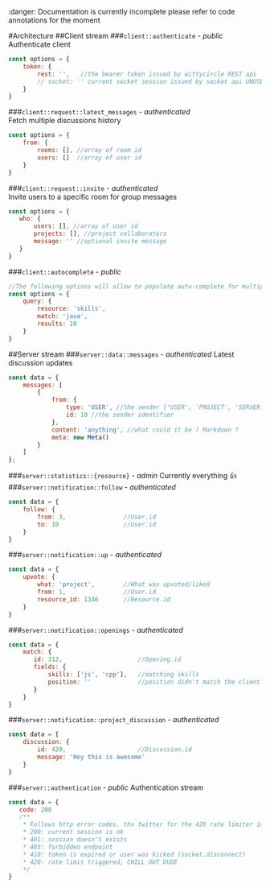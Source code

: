 :danger: Documentation is currently incomplete please refer to code annotations for the moment

#Architecture
##Client stream
###`client::authenticate` - _public_
Authenticate client
```js
const options = {
    token: {
        rest: '',   //the bearer token issued by wittycircle REST api
        // socket: '' current socket session issued by socket api UNUSED
    }
}
```
###`client::request::latest_messages` - _authenticated_  
Fetch multiple discussions history
```js
const options = {
    from: {
        rooms: [], //array of room id
        users: []  //array of user id
    }
}
```

###`client::request::invite` - _authenticated_  
Invite users to a specific room for group messages
```js
const options = {
   who: {
       users: [], //array of user id
       projects: [], //project collaborators
       message: '' //optional invite message
   }
}
```

###`client::autocomplete` - _public_
```js
//The following options will allow to populate auto-complete for multiple resources
const options = {
    query: {
        resource: 'skills',
        match: 'java',
        results: 10
    }
}
```

##Server stream
###`server::data::messages` - _authenticated_
Latest discussion updates
```js
const data = {
    messages: [
        {
            from: {
                type: 'USER', //the sender ['USER', 'PROJECT', 'SERVER']
                id: 10 //the sender identifier
            },
            content: 'anything', //what could it be ? Markdown ?
            meta: new Meta()
        }
    ]
};
```
###`server::statistics::{resource}` - _admin_
Currently everything :thumbsup:  
###`server::notification::follow` - _authenticated_
```js
const data = {
    follow: {
        from: 3,                //User.id
        to: 10                  //User.id
    }
}
````
###`server::notification::up` - _authenticated_
```js
const data = {
    upvote: {
        what: 'project',        //What was upvoted/liked
        from: 1,                //User.id
        resource_id: 1346       //Resource.id
    }
}
```
###`server::notification::openings` - _authenticated_
```js
const data = {
    match: {
       id: 312,                     //Opening.id
       fields: {
           skills: ['js', 'cpp'],   //matching skills
           position: ''             //position didn't match the client preferences in this case
       }
    }
}
```

###`server::notification::project_discussion` - _authenticated_
```js
const data = {
    discussion: {
        id: 420,                    //Discussion.id
        message: 'Hey this is awesome'
    }
}
```


###`server::authentication` - _public_
Authentication stream
```js
const data = {
   code: 200
   /**
    * Follows http error codes, thx twitter for the 420 rate limiter idea 
    * 200: current session is ok
    * 401: session doesn't exists
    * 403: forbidden endpoint
    * 410: token is expired or user was kicked (socket.disconnect)
    * 420: rate limit triggered, CHILL OUT DUDE
    */
}
```
